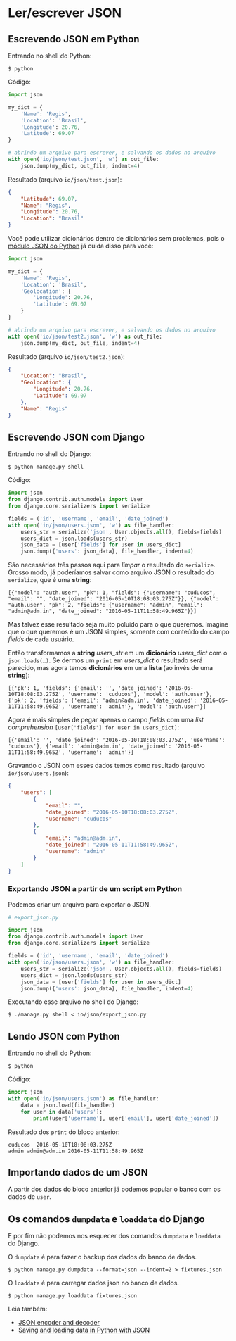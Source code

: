 # Ler/escrever JSON

## Escrevendo JSON em Python

Entrando no shell do Python:

```console
$ python
```

Código:

```python
import json

my_dict = {
    'Name': 'Regis',
    'Location': 'Brasil',
    'Longitude': 20.76,
    'Latitude': 69.07
}

# abrindo um arquivo para escrever, e salvando os dados no arquivo
with open('io/json/test.json', 'w') as out_file:
    json.dump(my_dict, out_file, indent=4)
```

Resultado (arquivo `io/json/test.json`):

```json
{
    "Latitude": 69.07,
    "Name": "Regis",
    "Longitude": 20.76,
    "Location": "Brasil"
}
```

Você pode utilizar dicionários dentro de dicionários sem problemas, pois o
[módulo JSON do Python](https://docs.python.org/3/library/json.html) já cuida
disso para você: 

```python
import json

my_dict = {
    'Name': 'Regis',
    'Location': 'Brasil',
    'Geolocation': {
        'Longitude': 20.76,
        'Latitude': 69.07
    }
}

# abrindo um arquivo para escrever, e salvando os dados no arquivo
with open('io/json/test2.json', 'w') as out_file:
    json.dump(my_dict, out_file, indent=4)
```

Resultado (arquivo `io/json/test2.json`):

```json
{
    "Location": "Brasil",
    "Geolocation": {
        "Longitude": 20.76,
        "Latitude": 69.07
    },
    "Name": "Regis"
}
```

## Escrevendo JSON com Django

Entrando no shell do Django:

```console
$ python manage.py shell
```

Código:

```python
import json
from django.contrib.auth.models import User
from django.core.serializers import serialize

fields = ('id', 'username', 'email', 'date_joined')
with open('io/json/users.json', 'w') as file_handler:
    users_str = serialize('json', User.objects.all(), fields=fields)
    users_dict = json.loads(users_str)
    json_data = [user['fields'] for user in users_dict]
    json.dump({'users': json_data}, file_handler, indent=4)
```

São necessários três passos aqui para _limpar_ o resultado do `serialize`. Grosso modo, já poderíamos salvar como arquivo JSON o resultado do `serialize`, que é uma **string**:


```
[{"model": "auth.user", "pk": 1, "fields": {"username": "cuducos", "email": "", "date_joined": "2016-05-10T18:08:03.275Z"}}, {"model": "auth.user", "pk": 2, "fields": {"username": "admin", "email": "admin@adm.in", "date_joined": "2016-05-11T11:58:49.965Z"}}]
```

Mas talvez esse resultado seja muito poluído para o que queremos. Imagine que o que queremos é um JSON simples, somente com conteúdo do campo _fields_ de cada usuário.

Então transformamos a **string** *users_str* em um **dicionário** *users_dict* com o `json.loads(…)`. Se dermos um `print` em *users_dict* o resultado será parecido, mas agora temos **dicionários** em uma **lista** (ao invés de uma **string**):

```
[{'pk': 1, 'fields': {'email': '', 'date_joined': '2016-05-10T18:08:03.275Z', 'username': 'cuducos'}, 'model': 'auth.user'}, {'pk': 2, 'fields': {'email': 'admin@adm.in', 'date_joined': '2016-05-11T11:58:49.965Z', 'username': 'admin'}, 'model': 'auth.user'}]
```

Agora é mais simples de pegar apenas o campo _fields_ com uma _list comprehension_ `[user['fields'] for user in users_dict]`:

```
[{'email': '', 'date_joined': '2016-05-10T18:08:03.275Z', 'username': 'cuducos'}, {'email': 'admin@adm.in', 'date_joined': '2016-05-11T11:58:49.965Z', 'username': 'admin'}]
```

Gravando o JSON com esses dados temos como resultado (arquivo `io/json/users.json`):

```json
{
    "users": [
        {
            "email": "",
            "date_joined": "2016-05-10T18:08:03.275Z",
            "username": "cuducos"
        },
        {
            "email": "admin@adm.in",
            "date_joined": "2016-05-11T11:58:49.965Z",
            "username": "admin"
        }
    ]
}
```

### Exportando JSON a partir de um script em Python

Podemos criar um arquivo para exportar o JSON.

```python
# export_json.py

import json
from django.contrib.auth.models import User
from django.core.serializers import serialize

fields = ('id', 'username', 'email', 'date_joined')
with open('io/json/users.json', 'w') as file_handler:
    users_str = serialize('json', User.objects.all(), fields=fields)
    users_dict = json.loads(users_str)
    json_data = [user['fields'] for user in users_dict]
    json.dump({'users': json_data}, file_handler, indent=4)
```

Executando esse arquivo no shell do Django:

```console
$ ./manage.py shell < io/json/export_json.py
```

## Lendo JSON com Python

Entrando no shell do Python:

```console
$ python
```

Código:

```python
import json
with open('io/json/users.json') as file_handler:
    data = json.load(file_handler)
    for user in data['users']:
        print(user['username'], user['email'], user['date_joined'])
```

Resultado dos `print` do bloco anterior:

```
cuducos  2016-05-10T18:08:03.275Z
admin admin@adm.in 2016-05-11T11:58:49.965Z
```

## Importando dados de um JSON

A partir dos dados do bloco anterior já podemos popular o banco com os dados de `user`.

## Os comandos `dumpdata` e `loaddata` do Django

E por fim não podemos nos esquecer dos comandos `dumpdata` e `loaddata` do Django.

O `dumpdata` é para fazer o backup dos dados do banco de dados.

```console
$ python manage.py dumpdata --format=json --indent=2 > fixtures.json
```

O `loaddata` é para carregar dados json no banco de dados.

```console
$ python manage.py loaddata fixtures.json
```

Leia também:

* [JSON encoder and decoder][0]
* [Saving and loading data in Python with JSON][1]


[0]: https://docs.python.org/3/library/json.html
[1]: http://kaira.sgo.fi/2014/05/saving-and-loading-data-in-python-with.html